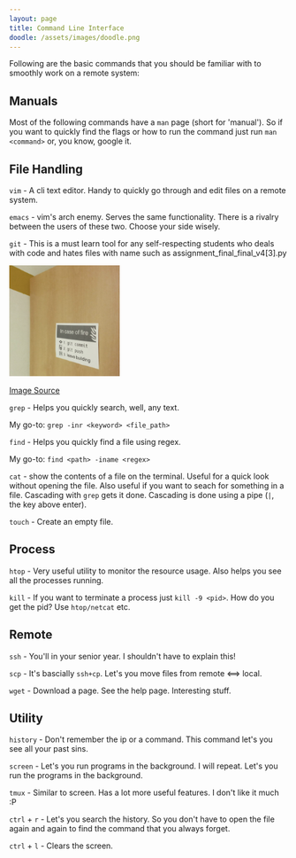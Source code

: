 ```yaml
---
layout: page
title: Command Line Interface
doodle: /assets/images/doodle.png
---
```


Following are the basic commands that you should be familiar with to smoothly work on a remote system:

## Manuals

Most of the following commands have a `man` page (short for 'manual'). So if you want to quickly find the flags or how to run the command just run `man <command>` or, you know, google it.

## File Handling
`vim` - A cli text editor. Handy to quickly go through and edit files on a remote system.

`emacs` - vim's arch enemy. Serves the same functionality. There is a rivalry between the users of these two. Choose your side wisely.

`git` - This is a must learn tool for any self-respecting students who deals with code and hates files with name such as assignment_final_final_v4[3].py

<img src="/assets/images/fire.png" data-canonical-src="https://www.instagram.com/p/8N8J8wRgPq/?utm_source=ig_web_copy_link" width="200" height="200" />

[Image Source](https://www.instagram.com/p/8N8J8wRgPq/?utm_source=ig_web_copy_link)

`grep` - Helps you quickly search, well, any text.

My go-to: `grep -inr <keyword> <file_path>`

`find` - Helps you quickly find a file using regex.

My go-to: `find <path> -iname <regex>`

`cat` - show the contents of a file on the terminal. Useful for a quick look without opening the file. Also useful if you want to seach for something in a file. Cascading with `grep` gets it done. Cascading is done using a pipe (`|`, the key above enter).

`touch` - Create an empty file.

## Process
`htop` - Very useful utility to monitor the resource usage. Also helps you see all the processes running.

`kill` - If you want to terminate a process just `kill -9 <pid>`. How do you get the pid? Use `htop/netcat` etc.

## Remote
`ssh` - You'll in your senior year. I shouldn't have to explain this!

`scp` - It's bascially `ssh+cp`. Let's you move files from remote <==> local.

`wget` - Download a page. See the help page. Interesting stuff.

## Utility

`history` - Don't remember the ip or a command. This command let's you see all your past sins.

`screen` - Let's you run programs in the background. I will repeat. Let's you run the programs in the background.

`tmux` - Similar to screen. Has a lot more useful features. I don't like it much :P

`ctrl` + `r` - Let's you search the history. So you don't have to open the file again and again to find the command that you always forget.

`ctrl` + `l` - Clears the screen.

